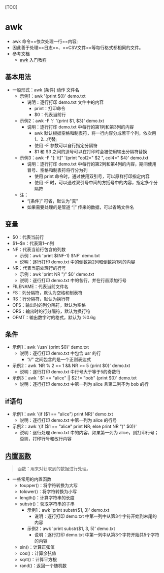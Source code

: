 [TOC]

# awk

- awk 命令==依次处理一行==内容;
- 因此善于处理==日志==、==CSV文件==等每行格式都相同的文件。
- 参考文档
  - [awk 入门教程](http://www.ruanyifeng.com/blog/2018/11/awk.html)


## 基本用法

- 一般形式：awk [条件] 动作 文件名
  - 示例1：awk '{print $0}' demo.txt
    - 说明：逐行打印 demo.txt 文件中的内容
      - print：打印命令
      - $0：代表当前行
  - 示例2：awk -F ':' '{print \$1, \$3}' demo.txt
    - 说明：逐行打印 demo.txt 中每行的第1列和第3列的内容
      - awk 默认根据空格和制表符，将一行内容分成若干个列，依次用 $1、$2...代替;
      - 使用 -F 参数可以自行指定分隔符
      - $1 和 $3 之间的逗号可以在打印时会被使用输出分隔符替换
  - 示例3：awk -F "[: \\t]" '{print "col2=" \$2 ", col4=" \$4}' demo.txt
    - 说明：逐行打印 demo.txt 中每行的第2列和第4列的内容，期间使用冒号、空格和制表符将行分为列
      - 使用 print 命令时，通过使用双引号，可以原样打印指定内容
      - 使用 -F 时，可以通过双引号中间的方括号中的内容，指定多个分隔符
  - 注：
    - “[条件]” 可省，默认为"真"
    - 如果需要处理的是管道 “|” 传来的数据，可以省略文件名 

## 变量

- $0：代表当前行
- $1\~\$n：代表第1~n列
- NF：代表当前行包含的列数
  - 示例：awk 'print $(NF-1) $NF' demo.txt
  - 说明：逐行打印 demo.txt 中的倒数第2列和倒数第1列的内容
- NR：代表当前处理行的行号
  - 示例：awk 'print NR ")" $0' demo.txt
  - 说明：逐行打印 demo.txt 中的各行，并在行首添加行号
- FILENAME：代表当前文件名
- FS：列分隔符，默认为空格和制表符
- RS：行分隔符，默认为换行符
- OFS：输出时的列分隔符，默认为空格
- ORS：输出时的行分隔符，默认为换行符
- OFMT：输出数字时的格式，默认为 %0.6g

## 条件

- 示例1：awk '/usr/ {print $0}' demo.txt
  - 说明：逐行打印 demo.txt 中包含 usr 的行
    - “//” 之间包含的是一个正则表达式
- 示例2：awk 'NR % 2 == 1 && NR >= 5 {print $0}' demo.txt
  - 说明：逐行打印 demo.txt 中行号大于等于5的奇数行 
- 示例3：awk ' \$1 == "alice" || \$2 != "bob" {print $0}' demo.txt
  - 说明：逐行打印 demo.txt 中第一列为 alice 且第二列不为 bob 的行

## if语句

- 示例1：awk '{if (\$1 == "alice") print NR}' demo.txt
  - 说明：逐行打印 demo.txt 中第一列为 alice 的行号
- 示例2：awk '{if (\$1 == "alice" print NR; else print NR ")" \$0)}'
  - 说明：逐行处理 demo.txt 中的内容，如果第一列为 alice，则打印行号；否则，打印行号和改行内容

## [内置函数](https://www.gnu.org/software/gawk/manual/html_node/Built_002din.html#Built_002din)

> 函数：用来对获取到的数据进行处理。

- 一些常用的内置函数
  - toupper()：将字符转换为大写
  - tolower()：将字符转换为小写
  - length()：计算字符串的长度
  - substr()：获取字符串的子串
    - 示例1：awk 'print substr($1, 3)' demo.txt
      - 说明：逐行打印 demo.txt 中第一列中从第3个字符开始到末尾的内容
    - 示例2：awk 'print substr($1, 3, 5)' demo.txt
      - 说明：逐行打印 demo.txt 中第一列中从第3个字符开始共5个字符的内容
  - sin()：计算正弦值
  - cos()：计算余弦值
  - sqrt()：计算平方根
  - rand()：返回一个随机数

